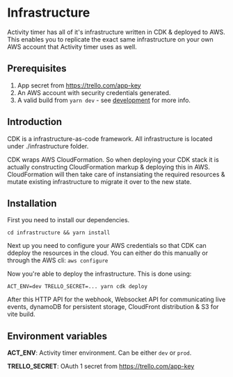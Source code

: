 # Infrastructure
Activity timer has all of it's infrastructure written in CDK & deployed to AWS. This enables you to replicate the exact same infrastructure on your own AWS account that Activity timer uses as well.

## Prerequisites
1. App secret from https://trello.com/app-key
2. An AWS account with security credentials generated.
3. A valid build from `yarn dev` - see [development](development.md) for more info.

## Introduction
CDK is a infrastructure-as-code framework. All infrastructure is located under ./infrastructure folder.

CDK wraps AWS CloudFormation. So when deploying your CDK stack it is actually constructing CloudFormation markup & deploying this in AWS. CloudFormation will then take care of instansiating the required resources & mutate existing infrastructure to migrate it over to the new state.

## Installation

First you need to install our dependencies.

```
cd infrastructure && yarn install
```

Next up you need to configure your AWS credentials so that CDK can ddeploy the resources in the cloud. You can either do this manually or through the AWS cli: `aws configure`

Now you're able to deploy the infrastructure. This is done using:

```
ACT_ENV=dev TRELLO_SECRET=... yarn cdk deploy
```

After this HTTP API for the webhook, Websocket API for communicating live events, dynamoDB for persistent storage, CloudFront distribution & S3 for vite build.

## Environment variables
**ACT_ENV**: Activity timer environment. Can be either `dev` or `prod`.

**TRELLO_SECRET**: OAuth 1 secret from https://trello.com/app-key